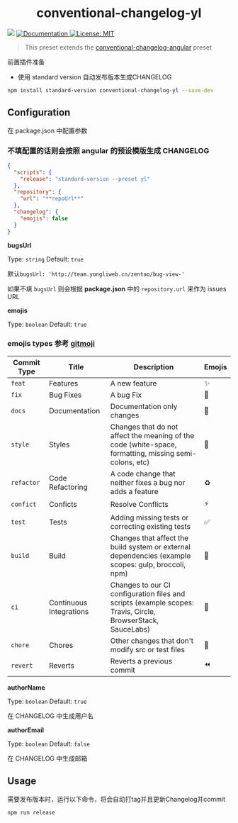 <h1 align="center">conventional-changelog-yl</h1>
<p>
  <img src="https://img.shields.io/badge/version-0.1.4-blue.svg?cacheSeconds=2592000" />
  <a href="https://github.com/ITxiaohao/conventional-changelog-custom-config#readme">
    <img alt="Documentation" src="https://img.shields.io/badge/documentation-yes-brightgreen.svg" target="_blank" />
  </a>
  <a href="https://github.com/ITxiaohao/conventional-changelog-custom-config/blob/master/LICENSE">
    <img alt="License: MIT" src="https://img.shields.io/badge/License-MIT-yellow.svg" target="_blank" />
  </a>
</p>

> This preset extends the [conventional-changelog-angular](https://github.com/conventional-changelog/conventional-changelog/blob/master/packages/conventional-changelog-angular/README.md) preset

前置插件准备

- 使用 standard version 自动发布版本生成CHANGELOG


```sh
npm install standard-version conventional-changelog-yl --save-dev
```

## Configuration

在 package.json 中配置参数

### 不填配置的话则会按照 angular 的预设模版生成 CHANGELOG

```json
{
  "scripts": {
    "release": "standard-version --preset yl"
  },
  "repository": {
    "url": "**repoUrl**"
  },
  "changelog": {
    "emojis": false
  }
}
```

**bugsUrl**

Type: `string` Default: `true`

默认`bugsUrl: 'http://team.yongliweb.cn/zentao/bug-view-'`

如果不填 `bugsUrl` 则会根据 **package.json** 中的 `repository.url` 来作为 issues URL

**emojis**

Type: `boolean` Default: `true`

### emojis types 参考 [gitmoji](https://gitmoji.carloscuesta.me/)

| Commit Type | Title                    | Description                                                                                                 | Emojis |
| ----------- | ------------------------ | ----------------------------------------------------------------------------------------------------------- | ------ |
| `feat`      | Features                 | A new feature                                                                                               | ✨     |
| `fix`       | Bug Fixes                | A bug Fix                                                                                                   | 🐛     |
| `docs`      | Documentation            | Documentation only changes                                                                                  | 📝     |
| `style`     | Styles                   | Changes that do not affect the meaning of the code (white-space, formatting, missing semi-colons, etc)      | 💄     |
| `refactor`  | Code Refactoring         | A code change that neither fixes a bug nor adds a feature                                                   | ♻️     |
| `confict`   | Conficts                 | Resolve Conflicts                                                                                           | ⚡️     |
| `test`      | Tests                    | Adding missing tests or correcting existing tests                                                           | ✅     |
| `build`     | Build                    | Changes that affect the build system or external dependencies (example scopes: gulp, broccoli, npm)         | 👷     |
| `ci`        | Continuous Integrations  | Changes to our CI configuration files and scripts (example scopes: Travis, Circle, BrowserStack, SauceLabs) | 🔧     |
| `chore`     | Chores                   | Other changes that don't modify src or test files                                                           | 🎫     |
| `revert`    | Reverts                  | Reverts a previous commit                                                                                   | ⏪     |

**authorName**

Type: `boolean` Default: `true`

在 CHANGELOG 中生成用户名

**authorEmail**

Type: `boolean` Default: `false`

在 CHANGELOG 中生成邮箱

## Usage

需要发布版本时，运行以下命令，将会自动打tag并且更新Changelog并commit

```sh
npm run release
```
